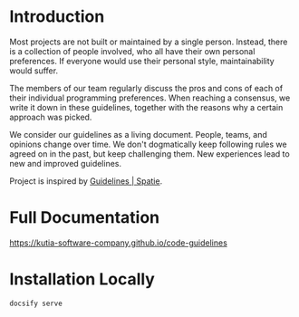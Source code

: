 # Introduction

Most projects are not built or maintained by a single person. Instead, there is a collection of people involved, who all have their own personal preferences. If everyone would use their personal style, maintainability would suffer.

The members of our team regularly discuss the pros and cons of each of their individual programming preferences. When reaching a consensus, we write it down in these guidelines, together with the reasons why a certain approach was picked.

We consider our guidelines as a living document. People, teams, and opinions change over time. We don't dogmatically keep following rules we agreed on in the past, but keep challenging them. New experiences lead to new and improved guidelines.

Project is inspired by [Guidelines | Spatie](https://spatie.be/guidelines).

# Full Documentation

https://kutia-software-company.github.io/code-guidelines

# Installation Locally

```bash
docsify serve
```